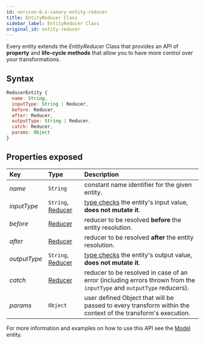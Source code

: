 ```yaml
---
id: version-6.x-canary-entity-reducer
title: EntityReducer Class
sidebar_label: EntityReducer Class
original_id: entity-reducer
---
```


Every entity extends the _EntityReducer_ Class that provides an API of **property** and **life-cycle methods** that allow you to have more control over your transformations.

## Syntax

```js
ReducerEntity {
  name: String,
  inputType: String | Reducer,
  before: Reducer,
  after: Reducer,
  outputType: String | Reducer,
  catch: Reducer,
  params: Object
}
```

## Properties exposed

| Key          | Type                                  | Description                                                                                                          |
| :----------- | :------------------------------------ | :------------------------------------------------------------------------------------------------------------------- |
| _name_       | `String`                              | constant name identifier for the given entity.                                                                       |
| _inputType_  | `String`, [Reducer](../reducer-types) | [type checks](#entity-type-check) the entity's input value, **does not mutate it**.                                  |
| _before_     | [Reducer](../reducer-types)           | reducer to be resolved **before** the entity resolution.                                                             |
| _after_      | [Reducer](../reducer-types)           | reducer to be resolved **after** the entity resolution.                                                              |
| _outputType_ | `String`, [Reducer](../reducer-types) | [type checks](#entity-type-check) the entity's output value, **does not mutate it**.                                 |
| _catch_      | [Reducer](../reducer-types)           | reducer to be resolved in case of an error (including errors thrown from the `inputType` and `outputType` reducers). |
| _params_     | `Object`                              | user defined Object that will be passed to every transform within the context of the transform's execution.          |

For more information and examples on how to use this API see the [Model](model) entity.

